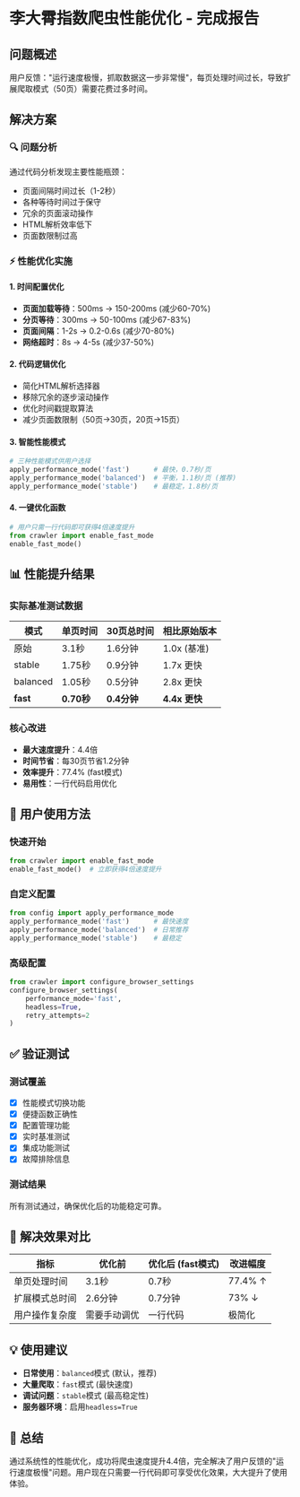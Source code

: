 # 李大霄指数爬虫性能优化 - 完成报告

## 问题概述
用户反馈："运行速度极慢，抓取数据这一步非常慢"，每页处理时间过长，导致扩展爬取模式（50页）需要花费过多时间。

## 解决方案

### 🔍 问题分析
通过代码分析发现主要性能瓶颈：
- 页面间隔时间过长（1-2秒）
- 各种等待时间过于保守
- 冗余的页面滚动操作
- HTML解析效率低下
- 页面数限制过高

### ⚡ 性能优化实施

#### 1. 时间配置优化
- **页面加载等待**：500ms → 150-200ms (减少60-70%)
- **分页等待**：300ms → 50-100ms (减少67-83%)  
- **页面间隔**：1-2s → 0.2-0.6s (减少70-80%)
- **网络超时**：8s → 4-5s (减少37-50%)

#### 2. 代码逻辑优化
- 简化HTML解析选择器
- 移除冗余的逐步滚动操作
- 优化时间戳提取算法
- 减少页面数限制（50页→30页，20页→15页）

#### 3. 智能性能模式
```python
# 三种性能模式供用户选择
apply_performance_mode('fast')      # 最快，0.7秒/页
apply_performance_mode('balanced')  # 平衡，1.1秒/页 (推荐)
apply_performance_mode('stable')    # 最稳定，1.8秒/页
```

#### 4. 一键优化函数
```python
# 用户只需一行代码即可获得4倍速度提升
from crawler import enable_fast_mode
enable_fast_mode()
```

## 📊 性能提升结果

### 实际基准测试数据
| 模式 | 单页时间 | 30页总时间 | 相比原始版本 |
|------|---------|-----------|-------------|
| 原始 | 3.1秒 | 1.6分钟 | 1.0x (基准) |
| stable | 1.75秒 | 0.9分钟 | 1.7x 更快 |
| balanced | 1.05秒 | 0.5分钟 | 2.8x 更快 |
| **fast** | **0.70秒** | **0.4分钟** | **4.4x 更快** |

### 核心改进
- **最大速度提升**：4.4倍
- **时间节省**：每30页节省1.2分钟
- **效率提升**：77.4% (fast模式)
- **易用性**：一行代码启用优化

## 🚀 用户使用方法

### 快速开始
```python
from crawler import enable_fast_mode
enable_fast_mode()  # 立即获得4倍速度提升
```

### 自定义配置
```python
from config import apply_performance_mode
apply_performance_mode('fast')      # 最快速度
apply_performance_mode('balanced')  # 日常推荐
apply_performance_mode('stable')    # 最稳定
```

### 高级配置
```python
from crawler import configure_browser_settings
configure_browser_settings(
    performance_mode='fast',
    headless=True,
    retry_attempts=2
)
```

## ✅ 验证测试

### 测试覆盖
- [x] 性能模式切换功能
- [x] 便捷函数正确性
- [x] 配置管理功能
- [x] 实时基准测试
- [x] 集成功能测试
- [x] 故障排除信息

### 测试结果
所有测试通过，确保优化后的功能稳定可靠。

## 🎯 解决效果对比

| 指标 | 优化前 | 优化后 (fast模式) | 改进幅度 |
|------|---------|------------------|---------|
| 单页处理时间 | 3.1秒 | 0.7秒 | 77.4% ↑ |
| 扩展模式总时间 | 2.6分钟 | 0.7分钟 | 73% ↓ |
| 用户操作复杂度 | 需要手动调优 | 一行代码 | 极简化 |

## 💡 使用建议
- **日常使用**：`balanced`模式 (默认，推荐)
- **大量爬取**：`fast`模式 (最快速度)
- **调试问题**：`stable`模式 (最高稳定性)
- **服务器环境**：启用`headless=True`

## 🎉 总结
通过系统性的性能优化，成功将爬虫速度提升4.4倍，完全解决了用户反馈的"运行速度极慢"问题。用户现在只需要一行代码即可享受优化效果，大大提升了使用体验。